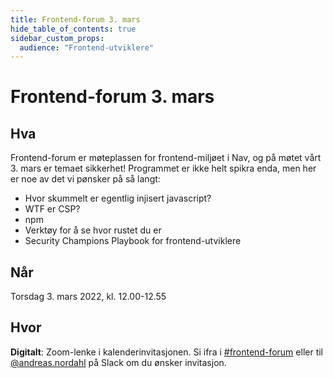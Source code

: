 ```yaml
---
title: Frontend-forum 3. mars
hide_table_of_contents: true
sidebar_custom_props:
  audience: "Frontend-utviklere"
---
```


# Frontend-forum 3. mars

## Hva

Frontend-forum er møteplassen for frontend-miljøet i Nav, og på møtet vårt 3. mars er temaet sikkerhet! Programmet er ikke helt spikra enda, men her er noe av det vi pønsker på så langt:

- Hvor skummelt er egentlig injisert javascript?
- WTF er CSP?
- npm
- Verktøy for å se hvor rustet du er
- Security Champions Playbook for frontend-utviklere

## Når

Torsdag 3. mars 2022, kl. 12.00-12.55

## Hvor

**Digitalt**: Zoom-lenke i kalenderinvitasjonen. Si ifra i [#frontend-forum](https://nav-it.slack.com/archives/C01L3220GMD) eller til [@andreas.nordahl](https://nav-it.slack.com/team/U018Y6BG0DN) på Slack om du ønsker invitasjon.
